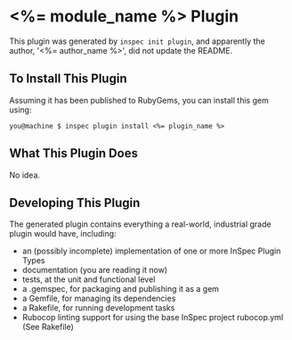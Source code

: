 # <%= module_name %> Plugin

This plugin was generated by `inspec init plugin`, and apparently the author, '<%= author_name %>', did not update the README.

## To Install This Plugin

Assuming it has been published to RubyGems, you can install this gem using:

```
you@machine $ inspec plugin install <%= plugin_name %>
```

## What This Plugin Does

No idea.

## Developing This Plugin

The generated plugin contains everything a real-world, industrial grade plugin would have, including:

* an (possibly incomplete) implementation of one or more InSpec Plugin Types
* documentation (you are reading it now)
* tests, at the unit and functional level
* a .gemspec, for packaging and publishing it as a gem
* a Gemfile, for managing its dependencies
* a Rakefile, for running development tasks
* Rubocop linting support for using the base InSpec project rubocop.yml (See Rakefile)
